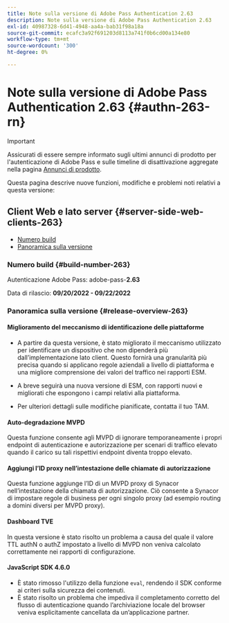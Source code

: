```yaml
---
title: Note sulla versione di Adobe Pass Authentication 2.63
description: Note sulla versione di Adobe Pass Authentication 2.63
exl-id: 40987328-6d41-4948-aa4a-bab31f98a18a
source-git-commit: ecafc3a92f691203d8113a741f0b6cd00a134e80
workflow-type: tm+mt
source-wordcount: '300'
ht-degree: 0%

---
```


# Note sulla versione di Adobe Pass Authentication 2.63 {#authn-263-rn}

>[!IMPORTANT]
>
> Assicurati di essere sempre informato sugli ultimi annunci di prodotto per l&#39;autenticazione di Adobe Pass e sulle timeline di disattivazione aggregate nella pagina [Annunci di prodotto](/help/authentication/product-announcements.md).

Questa pagina descrive nuove funzioni, modifiche e problemi noti relativi a questa versione:

## Client Web e lato server {#server-side-web-clients-263}

* [Numero build](#build-number-263)
* [Panoramica sulla versione](#release-overview-263)

### Numero build {#build-number-263}

Autenticazione Adobe Pass: adobe-pass-**2.63**

Data di rilascio: **09/20/2022 - 09/22/2022**

### Panoramica sulla versione {#release-overview-263}

#### Miglioramento del meccanismo di identificazione delle piattaforme

* A partire da questa versione, è stato migliorato il meccanismo utilizzato per identificare un dispositivo che non dipenderà più dall’implementazione lato client. Questo fornirà una granularità più precisa quando si applicano regole aziendali a livello di piattaforma e una migliore comprensione dei valori del traffico nei rapporti ESM.

* A breve seguirà una nuova versione di ESM, con rapporti nuovi e migliorati che espongono i campi relativi alla piattaforma.

* Per ulteriori dettagli sulle modifiche pianificate, contatta il tuo TAM.

#### Auto-degradazione MVPD

Questa funzione consente agli MVPD di ignorare temporaneamente i propri endpoint di autenticazione e autorizzazione per scenari di traffico elevato quando il carico su tali rispettivi endpoint diventa troppo elevato.

#### Aggiungi l’ID proxy nell’intestazione delle chiamate di autorizzazione

Questa funzione aggiunge l’ID di un MVPD proxy di Synacor nell’intestazione della chiamata di autorizzazione. Ciò consente a Synacor di impostare regole di business per ogni singolo proxy (ad esempio routing a domini diversi per MVPD proxy).

#### Dashboard TVE

In questa versione è stato risolto un problema a causa del quale il valore TTL authN o authZ impostato a livello di MVPD non veniva calcolato correttamente nei rapporti di configurazione.

#### JavaScript SDK 4.6.0

* È stato rimosso l&#39;utilizzo della funzione `eval`, rendendo il SDK conforme ai criteri sulla sicurezza dei contenuti.
* È stato risolto un problema che impediva il completamento corretto del flusso di autenticazione quando l’archiviazione locale del browser veniva esplicitamente cancellata da un’applicazione partner.
